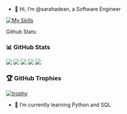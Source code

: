 - 👋 Hi, I’m @sarahadean, a Software Engineer


[![My Skills](https://skillicons.dev/icons?i=js,html,css,github,matlab,py,flask,react,vscode)](https://skillicons.dev)

Github Stats:
### 📊 **GitHub Stats**

<!-- <p><img align="center" src="https://github-readme-stats.vercel.app/api?username=sarahadean&show_icons=true&theme=shadow_blue" alt="sarahadean" /></p>
[![Top Langs](https://github-readme-stats.vercel.app/api/top-langs/?username=sarahadean&layout=donut)](https://github.com/sarahadean/github-readme-stats) -->

![](http://github-profile-summary-cards.vercel.app/api/cards/profile-details?username=sarahadean&theme=nightowl)
![](http://github-profile-summary-cards.vercel.app/api/cards/repos-per-language?username=sarahadean&theme=nightowl)
![](http://github-profile-summary-cards.vercel.app/api/cards/most-commit-language?username=sarahadean&theme=nightowl)
![](http://github-profile-summary-cards.vercel.app/api/cards/stats?username=sarahadean&theme=nightowl)
![](http://github-profile-summary-cards.vercel.app/api/cards/productive-time?username=sarahadean&theme=nightowl)
<!-- ![](http://github-profile-summary-cards.vercel.app/api/cards/productive-time?username=sarahadean&theme=github_dark&utcOffset=8) -->

### 🏆 **GitHub Trophies**

[![trophy](https://github-profile-trophy.vercel.app/?username=sarahadean)](https://github.com/ryo-ma/github-profile-trophy)
<!-- - 👀 I’m interested in '' -->
- 🌱 I’m currently learning Python and SQL
<!-- - 💞️ I’m looking to collaborate on ...
- 📫 How to reach me ... -->

<!---
sarahadean/sarahadean is a ✨ special ✨ repository because its `README.md` (this file) appears on your GitHub profile.
You can click the Preview link to take a look at your changes.
--->
